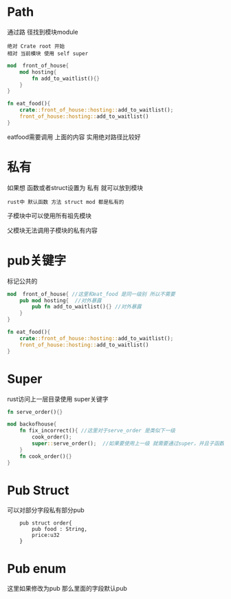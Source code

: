 # Path

通过路 径找到模块module

```
绝对 Crate root 开始
相对 当前模块 使用 self super
```

```rust
mod  front_of_house{
    mod hosting{
        fn add_to_waitlist(){}
    }
}

fn eat_food(){
    crate::front_of_house::hosting::add_to_waitlist();
    front_of_house::hosting::add_to_waitlist()
}
```

eatfood需要调用 上面的内容 实用绝对路径比较好

# 私有

如果想 函数或者struct设置为 私有 就可以放到模块

```
rust中 默认函数 方法 struct mod 都是私有的
```

子模块中可以使用所有祖先模块

父模块无法调用子模块的私有内容

# pub关键字

标记公共的

```rust
mod  front_of_house{ //这里和eat_food 是同一级别 所以不需要
    pub mod hosting{  //对外暴露
        pub fn add_to_waitlist(){} //对外暴露
    }
}

fn eat_food(){
    crate::front_of_house::hosting::add_to_waitlist();
    front_of_house::hosting::add_to_waitlist()
}
```

# Super

rust访问上一层目录使用 super关键字

```rust
fn serve_order(){}

mod backofhouse{
    fn fix_incorrect(){ //这里对于serve_order 是类似下一级
        cook_order();
        super::serve_order();  //如果要使用上一级 就需要通过super，并且子函数可以调用父模块
    }
    fn cook_order(){}
}
```

#  Pub Struct

可以对部分字段私有部分pub 

```
    pub struct order{
        pub food : String,
        price:u32
    }
```

# Pub enum 

这里如果修改为pub 那么里面的字段默认pub
